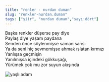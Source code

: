 ```yaml
---
title: "renler - nurdan duman"
slug: "renkler-nurdan.duman"
tags: ["şiir", "nurdan duman","sayı:dört"]
---
```

Başka renkler düşerse pay diye\
Paylaş diye yaşam paydana\
Senden önce söylenmişse saman sarısı\
Ya da seni hiç sevmemişse ahmak ıslatan kırmızı\
Yanlışsa geçmişin\
Yanılmışsa içindeki gökkuşağı,\
Yürümek çok mu zor suyun akışında

![yaşlı adam](/img/ky04_15_zaferyalcinpinar.jpg)